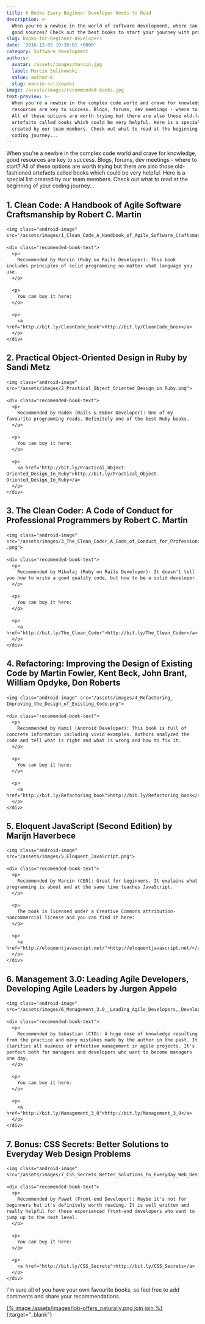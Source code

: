 ```yaml
---
title: 6 Books Every Beginner Developer Needs to Read
description: >-
  When you're a newbie in the world of software development, where can you find
  good sources? Check out the best books to start your journey with programming!
slug: books-for-beginner-developers
date: '2016-12-05 10:38:01 +0000'
category: Software development
authors:
  avatar: /assets/images/marcin.jpg
  label: Marcin Sulikowski
  value: author-6
  slug: marcin-sulikowski
image: /assets/images/recommended-books.jpg
text-preview: >-
  When you're a newbie in the complex code world and crave for knowledge, good
  resources are key to success. Blogs, forums, dev meetings - where to start?
  All of these options are worth trying but there are also those old-fashioned
  artefacts called books which could be very helpful. Here is a special list
  created by our team members. Check out what to read at the beginning of your
  coding journey...
---
```


When you're a newbie in the complex code world and crave for knowledge, good resources are key to success. Blogs, forums, dev meetings - where to start? All of these options are worth trying but there are also those old-fashioned artefacts called books which could be very helpful. Here is a special list created by our team members. Check out what to read at the beginning of your coding journey...




## 1. Clean Code: A Handbook of Agile Software Craftsmanship by Robert C. Martin

  <div class="recomended-book">

    <img class="android-image" src="/assets/images/1_Clean_Code_A_Handbook_of_Agile_Software_Craftsmanship.png">

    <div class="recomended-book-text">
      <p>
        Recommended by Marcin (Ruby on Rails Developer): This book includes principles of solid programming no matter what language you use.
      </p>

      <p>
        You can buy it here:
      </p>

      <p>
        <a href="http://bit.ly/CleanCode_book">http://bit.ly/CleanCode_book</a>
      </p>
    </div>

  </div>

## 2. Practical Object-Oriented Design in Ruby by Sandi Metz

  <div class="recomended-book">

    <img class="android-image" src="/assets/images/2_Practical_Object_Oriented_Design_in_Ruby.png">

    <div class="recomended-book-text">
      <p>
        Recommended by Radek (Rails & Ember Developer): One of my favourite programming reads. Definitely one of the best Ruby books.
      </p>

      <p>
        You can buy it here:
      </p>

      <p>
        <a href="http://bit.ly/Practical_Object-Oriented_Design_In_Ruby">http://bit.ly/Practical_Object-Oriented_Design_In_Ruby</a>
      </p>
    </div>

  </div>

## 3. The Clean Coder: A Code of Conduct for Professional Programmers by Robert C. Martin

  <div class="recomended-book">

    <img class="android-image" src="/assets/images/3_The_Clean_Coder_A_Code_of_Conduct_for_Professional_Programmers .png">

    <div class="recomended-book-text">
      <p>
        Recommended by Mikołaj (Ruby on Rails Developer): It doesn't tell you how to write a good quality code, but how to be a solid developer.
      </p>

      <p>
        You can buy it here:
      </p>

      <p>
        <a href="http://bit.ly/The_Clean_Coder">http://bit.ly/The_Clean_Coder</a>
      </p>
    </div>

  </div>

## 4. Refactoring: Improving the Design of Existing Code by Martin Fowler, Kent Beck, John Brant, William Opdyke, Don Roberts

  <div class="recomended-book">

    <img class="android-image" src="/assets/images/4_Refactoring_ Improving_the_Design_of_Existing_Code.png">

    <div class="recomended-book-text">
      <p>
        Recommended by Kamil (Android Developer): This book is full of concrete information including vivid examples. Authors analyzed the code and tell what is right and what is wrong and how to fix it.
      </p>

      <p>
        You can buy it here:
      </p>

      <p>
        <a href="http://bit.ly/Refactoring_book">http://bit.ly/Refactoring_book</a>
      </p>
    </div>

  </div>

## 5. Eloquent JavaScript (Second Edition) by Marijn Haverbece

  <div class="recomended-book">

    <img class="android-image" src="/assets/images/5_Eloquent_JavaScript.png">

    <div class="recomended-book-text">
      <p>
        Recommended by Marcin (CEO): Great for beginners. It explains what programming is about and at the same time teaches JavaScript.
      </p>

      <p>
        The book is licensed under a Creative Commons attribution-noncommercial license and you can find it here:
      </p>

      <p>
        <a href="http://eloquentjavascript.net/">http://eloquentjavascript.net/</a>
      </p>
    </div>

  </div>

## 6. Management 3.0: Leading Agile Developers, Developing Agile Leaders by Jurgen Appelo

  <div class="recomended-book">

    <img class="android-image" src="/assets/images/6_Management_3.0__Leading_Agile_Developers,_Developing_Agile_Leaders.png">

    <div class="recomended-book-text">
      <p>
        Recommended by Sebastian (CTO): A huge dose of knowledge resulting from the practice and many mistakes made by the author in the past. It clarifies all nuances of effective management in agile projects. It's perfect both for managers and developers who want to become managers one day.
      </p>

      <p>
        You can buy it here:
      </p>

      <p>
        <a href="http://bit.ly/Management_3_0">http://bit.ly/Management_3_0</a>
      </p>
    </div>

  </div>

## 7. Bonus: CSS Secrets: Better Solutions to Everyday Web Design Problems

  <div class="recomended-book">

    <img class="android-image" src="/assets/images/7_CSS_Secrets_Better_Solutions_to_Everyday_Web_Design_Problems.png">

    <div class="recomended-book-text">
      <p>
        Recommended by Paweł (Front-end Developer): Maybe it's not for beginners but it's definitely worth reading. It is well written and really helpful for those experienced front-end developers who want to jump up to the next level.
      </p>

      <p>
        You can buy it here:
      </p>

      <p>
        <a href="http://bit.ly/CSS_Secrets">http://bit.ly/CSS_Secrets</a>
      </p>
    </div>

  </div>


I'm sure all of you have your own favourite books, so feel free to add comments and share your recommendations.

[{% image /assets/images/job-offers_naturaily.png join join %}](https://naturaily.com/careers){:target="_blank"}

